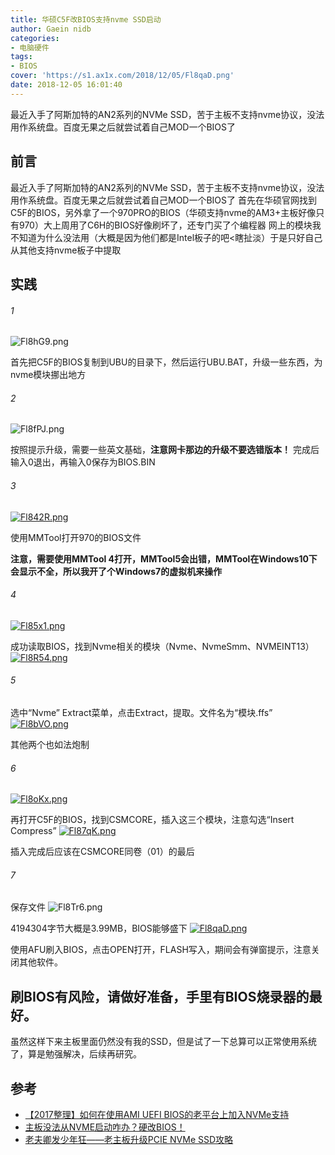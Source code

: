 ```yaml
---
title: 华硕C5F改BIOS支持nvme SSD启动
author: Gaein nidb
categories:
- 电脑硬件
tags:
- BIOS
cover: 'https://s1.ax1x.com/2018/12/05/Fl8qaD.png'
date: 2018-12-05 16:01:40
---
```

最近入手了阿斯加特的AN2系列的NVMe SSD，苦于主板不支持nvme协议，没法用作系统盘。百度无果之后就尝试着自己MOD一个BIOS了
<!-- more -->
## 前言

最近入手了阿斯加特的AN2系列的NVMe SSD，苦于主板不支持nvme协议，没法用作系统盘。百度无果之后就尝试着自己MOD一个BIOS了
首先在华硕官网找到C5F的BIOS，另外拿了一个970PRO的BIOS（华硕支持nvme的AM3+主板好像只有970）大上周用了C6H的BIOS好像刷坏了，还专门买了个编程器
网上的模块我不知道为什么没法用（大概是因为他们都是Intel板子的吧<瞎扯淡）于是只好自己从其他支持nvme板子中提取
## 实践
###### 1
![Fl8hG9.png](https://s1.ax1x.com/2018/12/05/Fl8hG9.png)

首先把C5F的BIOS复制到UBU的目录下，然后运行UBU.BAT，升级一些东西，为nvme模块挪出地方
###### 2
![Fl8fPJ.png](https://s1.ax1x.com/2018/12/05/Fl8fPJ.png)

按照提示升级，需要一些英文基础，**注意网卡那边的升级不要选错版本！**
完成后输入0退出，再输入0保存为BIOS.BIN
###### 3
[![Fl842R.png](https://s1.ax1x.com/2018/12/05/Fl842R.png)](https://imgchr.com/i/Fl842R)

使用MMTool打开970的BIOS文件

**注意，需要使用MMTool 4打开，MMTool5会出错，MMTool在Windows10下会显示不全，所以我开了个Windows7的虚拟机来操作**
###### 4
[![Fl85x1.png](https://s1.ax1x.com/2018/12/05/Fl85x1.png)](https://imgchr.com/i/Fl85x1)

成功读取BIOS，找到Nvme相关的模块（Nvme、NvmeSmm、NVMEINT13）
[![Fl8R54.png](https://s1.ax1x.com/2018/12/05/Fl8R54.png)](https://imgchr.com/i/Fl8R54)
###### 5
选中“Nvme” Extract菜单，点击Extract，提取。文件名为“模块.ffs”
[![Fl8bVO.png](https://s1.ax1x.com/2018/12/05/Fl8bVO.png)](https://imgchr.com/i/Fl8bVO)

其他两个也如法炮制
###### 6
[![Fl8oKx.png](https://s1.ax1x.com/2018/12/05/Fl8oKx.png)](https://imgchr.com/i/Fl8oKx)

再打开C5F的BIOS，找到CSMCORE，插入这三个模块，注意勾选“Insert Compress”
[![Fl87qK.png](https://s1.ax1x.com/2018/12/05/Fl87qK.png)](https://imgchr.com/i/Fl87qK)

插入完成后应该在CSMCORE同卷（01）的最后
###### 7
保存文件
![Fl8Tr6.png](https://s1.ax1x.com/2018/12/05/Fl8Tr6.png)

4194304字节大概是3.99MB，BIOS能够盛下
[![Fl8qaD.png](https://s1.ax1x.com/2018/12/05/Fl8qaD.png)](https://imgchr.com/i/Fl8qaD)

使用AFU刷入BIOS，点击OPEN打开，FLASH写入，期间会有弹窗提示，注意关闭其他软件。
## 刷BIOS有风险，请做好准备，手里有BIOS烧录器的最好。
虽然这样下来主板里面仍然没有我的SSD，但是试了一下总算可以正常使用系统了，算是勉强解决，后续再研究。

## 参考
* [【2017整理】如何在使用AMI UEFI BIOS的老平台上加入NVMe支持](http://tieba.baidu.com/p/5085204352)
* [主板没法从NVME启动咋办？硬改BIOS！](http://tieba.baidu.com/p/4963703768)
* [老夫卿发少年狂——老主板升级PCIE NVMe SSD攻略](https://post.smzdm.com/p/555177/)
